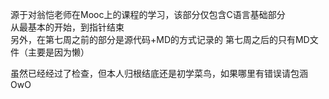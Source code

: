 源于对翁恺老师在Mooc上的课程的学习，该部分仅包含C语言基础部分  
从最基本的开始，到指针结束  
另外，在第七周之前的部分是源代码+MD的方式记录的
第七周之后的只有MD文件（主要是因为懒）

虽然已经经过了检查，但本人归根结底还是初学菜鸟，如果哪里有错误请包涵  
OwO
